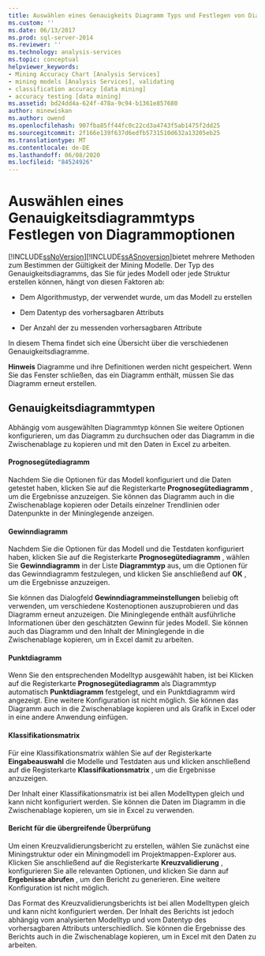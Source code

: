 ```yaml
---
title: Auswählen eines Genauigkeits Diagramm Typs und Festlegen von Diagramm Optionen | Microsoft-Dokumentation
ms.custom: ''
ms.date: 06/13/2017
ms.prod: sql-server-2014
ms.reviewer: ''
ms.technology: analysis-services
ms.topic: conceptual
helpviewer_keywords:
- Mining Accuracy Chart [Analysis Services]
- mining models [Analysis Services], validating
- classification accuracy [data mining]
- accuracy testing [data mining]
ms.assetid: bd24dd4a-624f-478a-9c94-b1361e857680
author: minewiskan
ms.author: owend
ms.openlocfilehash: 907fba85ff44fc0c22cd3a4743f5ab1475f2dd25
ms.sourcegitcommit: 2f166e139f637d6edfb5731510d632a13205eb25
ms.translationtype: MT
ms.contentlocale: de-DE
ms.lasthandoff: 06/08/2020
ms.locfileid: "84524926"
---
```

# <a name="choose-an-accuracy-chart-type-and-set-chart-options"></a>Auswählen eines Genauigkeitsdiagrammtyps Festlegen von Diagrammoptionen
  [!INCLUDE[ssNoVersion](../../includes/ssnoversion-md.md)][!INCLUDE[ssASnoversion](../../includes/ssasnoversion-md.md)]bietet mehrere Methoden zum Bestimmen der Gültigkeit der Mining Modelle. Der Typ des Genauigkeitsdiagramms, das Sie für jedes Modell oder jede Struktur erstellen können, hängt von diesen Faktoren ab:  
  
-   Dem Algorithmustyp, der verwendet wurde, um das Modell zu erstellen  
  
-   Dem Datentyp des vorhersagbaren Attributs  
  
-   Der Anzahl der zu messenden vorhersagbaren Attribute  
  
 In diesem Thema findet sich eine Übersicht über die verschiedenen Genauigkeitsdiagramme.  
  
 **Hinweis** Diagramme und ihre Definitionen werden nicht gespeichert. Wenn Sie das Fenster schließen, das ein Diagramm enthält, müssen Sie das Diagramm erneut erstellen.  
  
## <a name="accuracy-chart-types"></a>Genauigkeitsdiagrammtypen  
 Abhängig vom ausgewählten Diagrammtyp können Sie weitere Optionen konfigurieren, um das Diagramm zu durchsuchen oder das Diagramm in die Zwischenablage zu kopieren und mit den Daten in Excel zu arbeiten.  
  
#### <a name="lift-chart"></a>Prognosegütediagramm  
 Nachdem Sie die Optionen für das Modell konfiguriert und die Daten getestet haben, klicken Sie auf die Registerkarte **Prognosegütediagramm** , um die Ergebnisse anzuzeigen. Sie können das Diagramm auch in die Zwischenablage kopieren oder Details einzelner Trendlinien oder Datenpunkte in der Mininglegende anzeigen.  
  
#### <a name="profit-chart"></a>Gewinndiagramm  
 Nachdem Sie die Optionen für das Modell und die Testdaten konfiguriert haben, klicken Sie auf die Registerkarte **Prognosegütediagramm** , wählen Sie **Gewinndiagramm** in der Liste **Diagrammtyp** aus, um die Optionen für das Gewinndiagramm festzulegen, und klicken Sie anschließend auf **OK** , um die Ergebnisse anzuzeigen.  
  
 Sie können das Dialogfeld **Gewinndiagrammeinstellungen** beliebig oft verwenden, um verschiedene Kostenoptionen auszuprobieren und das Diagramm erneut anzuzeigen. Die Mininglegende enthält ausführliche Informationen über den geschätzten Gewinn für jedes Modell. Sie können auch das Diagramm und den Inhalt der Mininglegende in die Zwischenablage kopieren, um in Excel damit zu arbeiten.  
  
#### <a name="scatter-plot"></a>Punktdiagramm  
 Wenn Sie den entsprechenden Modelltyp ausgewählt haben, ist bei Klicken auf die Registerkarte **Prognosegütediagramm** als Diagrammtyp automatisch **Punktdiagramm** festgelegt, und ein Punktdiagramm wird angezeigt. Eine weitere Konfiguration ist nicht möglich. Sie können das Diagramm auch in die Zwischenablage kopieren und als Grafik in Excel oder in eine andere Anwendung einfügen.  
  
#### <a name="classification-matrix"></a>Klassifikationsmatrix  
 Für eine Klassifikationsmatrix wählen Sie auf der Registerkarte **Eingabeauswahl** die Modelle und Testdaten aus und klicken anschließend auf die Registerkarte **Klassifikationsmatrix** , um die Ergebnisse anzuzeigen.  
  
 Der Inhalt einer Klassifikationsmatrix ist bei allen Modelltypen gleich und kann nicht konfiguriert werden. Sie können die Daten im Diagramm in die Zwischenablage kopieren, um sie in Excel zu verwenden.  
  
#### <a name="cross-validation-report"></a>Bericht für die übergreifende Überprüfung  
 Um einen Kreuzvalidierungsbericht zu erstellen, wählen Sie zunächst eine Miningstruktur oder ein Miningmodell im Projektmappen-Explorer aus. Klicken Sie anschließend auf die Registerkarte **Kreuzvalidierung** , konfigurieren Sie alle relevanten Optionen, und klicken Sie dann auf **Ergebnisse abrufen** , um den Bericht zu generieren. Eine weitere Konfiguration ist nicht möglich.  
  
 Das Format des Kreuzvalidierungsberichts ist bei allen Modelltypen gleich und kann nicht konfiguriert werden. Der Inhalt des Berichts ist jedoch abhängig vom analysierten Modelltyp und vom Datentyp des vorhersagbaren Attributs unterschiedlich. Sie können die Ergebnisse des Berichts auch in die Zwischenablage kopieren, um in Excel mit den Daten zu arbeiten.  
  
  
